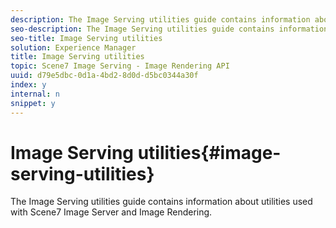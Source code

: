 ```yaml
---
description: The Image Serving utilities guide contains information about utilities used with Scene7 Image Server and Image Rendering.
seo-description: The Image Serving utilities guide contains information about utilities used with Scene7 Image Server and Image Rendering.
seo-title: Image Serving utilities
solution: Experience Manager
title: Image Serving utilities
topic: Scene7 Image Serving - Image Rendering API
uuid: d79e5dbc-0d1a-4bd2-8d0d-d5bc0344a30f
index: y
internal: n
snippet: y
---
```


# Image Serving utilities{#image-serving-utilities}

The Image Serving utilities guide contains information about utilities used with Scene7 Image Server and Image Rendering.

